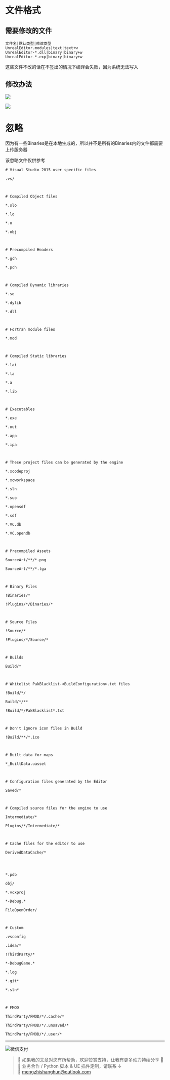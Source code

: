 # 文件格式

## 需要修改的文件

	文件名|默认类型|修改类型
	UnrealEditor.modules|text|text+w
	UnrealEditor-*.dll|binary|binary+w
	UnrealEditor-*.exp|binary|binary+w

这些文件不改的话在不签出的情况下编译会失败，因为系统无法写入

## 修改办法

![](https://raw.githubusercontent.com/mengzhishanghun/mengzhishanghun/main/Blog/Assets/%E5%9B%BE%E7%89%87/Pasted%20image%2020241122190309.png)

![](https://raw.githubusercontent.com/mengzhishanghun/mengzhishanghun/main/Blog/Assets/%E5%9B%BE%E7%89%87/Pasted%20image%2020241122190338.png)

# 忽略

因为有一些Binaries是在本地生成的，所以并不是所有的Binaries内的文件都需要上传服务器

该忽略文件仅供参考

```
# Visual Studio 2015 user specific files

.vs/

  

# Compiled Object files

*.slo

*.lo

*.o

*.obj

  

# Precompiled Headers

*.gch

*.pch

  

# Compiled Dynamic libraries

*.so

*.dylib

*.dll

  

# Fortran module files

*.mod

  

# Compiled Static libraries

*.lai

*.la

*.a

*.lib

  

# Executables

*.exe

*.out

*.app

*.ipa

  

# These project files can be generated by the engine

*.xcodeproj

*.xcworkspace

*.sln

*.suo

*.opensdf

*.sdf

*.VC.db

*.VC.opendb

  

# Precompiled Assets

SourceArt/**/*.png

SourceArt/**/*.tga

  

# Binary Files

!Binaries/*

!Plugins/*/Binaries/*

  

# Source Files

!Source/*

!Plugins/*/Source/*

  

# Builds

Build/*

  

# Whitelist PakBlacklist-<BuildConfiguration>.txt files

!Build/*/

Build/*/**

!Build/*/PakBlacklist*.txt

  

# Don't ignore icon files in Build

!Build/**/*.ico

  

# Built data for maps

*_BuiltData.uasset

  

# Configuration files generated by the Editor

Saved/*

  

# Compiled source files for the engine to use

Intermediate/*

Plugins/*/Intermediate/*

  

# Cache files for the editor to use

DerivedDataCache/*

  
  

*.pdb

obj/

*.vcxproj

*-Debug.*

FileOpenOrder/

  

# Custom

.vsconfig

.idea/*

!ThirdParty/*

*-DebugGame.*

*.log

*.git*

*.sln*

  

# FMOD

ThirdParty/FMOD/*/.cache/*

ThirdParty/FMOD/*/.unsaved/*

ThirdParty/FMOD/*/.user/*

```


---

![微信支付](https://raw.githubusercontent.com/mengzhishanghun/mengzhishanghun/main/PayCodes/WeChatPay.jpg)

> 📢 如果我的文章对您有所帮助，欢迎赞赏支持，让我有更多动力持续分享 🙏  
> 💼 业务合作 / Python 脚本 & UE 插件定制，请联系 ↓  
> 📧 [mengzhishanghun@outlook.com](mengzhishanghun@outlook.com)
